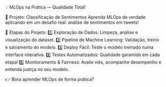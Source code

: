 💡 MLOps na Prática — Qualidade Total!

🚀 Projeto: Classificação de Sentimentos
Aprenda MLOps de verdade aplicando em um desafio real: análise de sentimentos em tweets!

🔎 Etapas do Projeto:
1️⃣ Exploração de Dados: Limpeza, análise e visualização do dataset.
2️⃣ Pipeline de Machine Learning: Validação, treino e salvamento do modelo.
3️⃣ Deploy Fácil: Teste o modelo treinado numa interface interativa.
4️⃣ Testes Automatizados: Qualidade garantida em cada etapa!
5️⃣ Monitoramento & Fairness: Avalie viés, acompanhe desempenho e entenda justiça no seu modelo.

👉 Bora aprender MLOps de forma prática?
